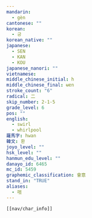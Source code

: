```yaml
---
mandarin:
  - gèn
cantonese: ""
korean:
  - 긍
korean_native: ""
japanese:
  - SEN
  - KAN
  - KOU
japanese_nanori: ""
vietnamese:
middle_chinese_initial: h
middle_chinese_final: ʉɐn
stroke_count: "6"
radical: 二
skip_number: 2-1-5
grade_level: 6
pos: ""
english:
  - swirl
  - whirlpool
羅馬字: hwan
韓文: 환
joyo_level: ""
hsk_level: ""
hanmun_edu_level: ""
danayo_id: 6465
mc_id: 5459
graphemic_classification: 會意
stand_in: "TRUE"
aliases:
  - 咺
---
```


```meta-bind-embed
[[nav/char_info]]
```
